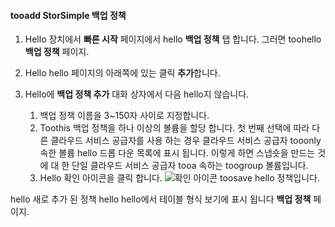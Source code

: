 
<!--author=alkohli last changed: 9/11/15-->

#### <a name="tooadd-a-storsimple-backup-policy"></a>tooadd StorSimple 백업 정책
1. Hello 장치에서 **빠른 시작** 페이지에서 hello **백업 정책** 탭 합니다. 그러면 toohello **백업 정책** 페이지.
2. Hello hello 페이지의 아래쪽에 있는 클릭 **추가**합니다.
3. Hello에 **백업 정책 추가** 대화 상자에서 다음 hello지 않습니다.
   
   1. 백업 정책 이름을 3~150자 사이로 지정합니다.
   2. Toothis 백업 정책을 하나 이상의 볼륨을 할당 합니다. 첫 번째 선택에 따라 다른 클라우드 서비스 공급자를 사용 하는 경우 클라우드 서비스 공급자 tooonly 속한 볼륨 hello 드롭 다운 목록에 표시 됩니다. 이렇게 하면 스냅숏을 만드는 것에 대 한 단일 클라우드 서비스 공급자 tooa 속하는 toogroup 볼륨입니다.
   3. Hello 확인 아이콘을 클릭 합니다. ![확인 아이콘](./media/storsimple-add-backup-policy/HCS_CheckIcon-include.png) toosave hello 정책입니다.

hello 새로 추가 된 정책 hello hello에서 테이블 형식 보기에 표시 됩니다 **백업 정책** 페이지.

